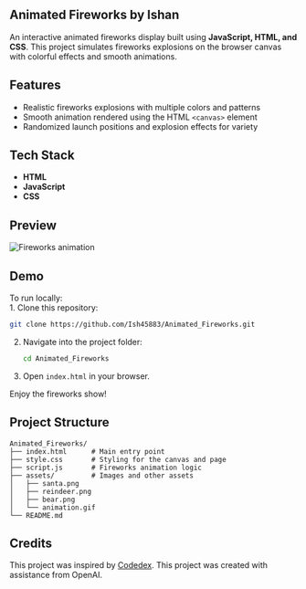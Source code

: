 

##  Animated Fireworks  by Ishan 

An interactive animated fireworks display built using **JavaScript, HTML, and CSS**. This project simulates fireworks explosions on the browser canvas with colorful effects and smooth animations.  

## Features  
- Realistic fireworks explosions with multiple colors and patterns  
- Smooth animation rendered using the HTML `<canvas>` element  
- Randomized launch positions and explosion effects for variety  

## Tech Stack

* **HTML** 
* **JavaScript** 
* **CSS** 
## Preview
![Fireworks animation](assets/animation.gif)
##  Demo  
To run locally:  
    1. Clone this repository:  
   ```bash
   git clone https://github.com/Ish45883/Animated_Fireworks.git
````

2. Navigate into the project folder:

   ```bash
   cd Animated_Fireworks
   ```
3. Open `index.html` in your browser.

Enjoy the fireworks show! 



## Project Structure

```
Animated_Fireworks/
├── index.html      # Main entry point
├── style.css       # Styling for the canvas and page
├── script.js       # Fireworks animation logic
├── assets/         # Images and other assets
│   ├── santa.png
│   ├── reindeer.png
│   ├── bear.png
│   └── animation.gif
└── README.md   
```

##  Credits

This project was inspired by  [Codedex](https://www.codedex.io/projects/animate-fireworks-with-javascript-and-canvas).
This project was created with assistance from OpenAI.




